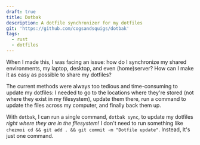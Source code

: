```yaml
---
draft: true
title: Dotbak
description: A dotfile synchronizer for my dotfiles
git: 'https://github.com/cogsandsquigs/dotbak'
tags:
  - rust
  - dotfiles
---
```


When I made this, I was facing an issue: how do I synchronize my shared environments, my laptop, desktop, and even (home)server? How can I make it as easy as possible to share my dotfiles?

The current methods were always too tedious and time-consuming to update my dotfiles: I needed to go to the locations where they're stored (not where they exist in my filesystem), update them there, run a command to update the files across my computer, and finally back them up.

With `dotbak`, I can run a single command, `dotbak sync`, to update my dotfiles *right where they are in the filesystem!* I don't need to run something like `chezmoi cd && git add . && git commit -m "Dotfile update"`. Instead, It's just one command.

